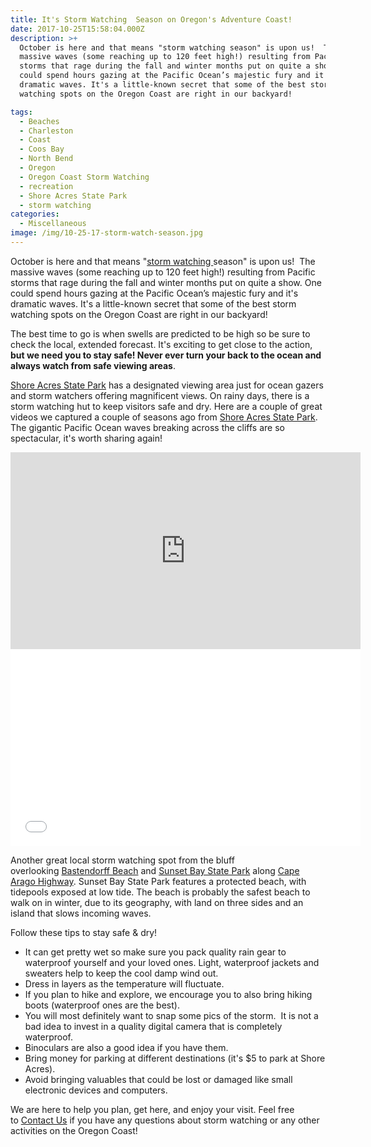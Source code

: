 ```yaml
---
title: It's Storm Watching  Season on Oregon's Adventure Coast!
date: 2017-10-25T15:58:04.000Z
description: >+
  October is here and that means "storm watching season" is upon us!  The
  massive waves (some reaching up to 120 feet high!) resulting from Pacific
  storms that rage during the fall and winter months put on quite a show. One
  could spend hours gazing at the Pacific Ocean’s majestic fury and it's
  dramatic waves. It's a little-known secret that some of the best storm
  watching spots on the Oregon Coast are right in our backyard!

tags:
  - Beaches
  - Charleston
  - Coast
  - Coos Bay
  - North Bend
  - Oregon
  - Oregon Coast Storm Watching
  - recreation
  - Shore Acres State Park
  - storm watching
categories:
  - Miscellaneous
image: /img/10-25-17-storm-watch-season.jpg
---
```

October is here and that means "<a href="http://www.oregonsadventurecoast.com/featured-adventures/stormwatching/">storm watching </a>season" is upon us!  The massive waves (some reaching up to 120 feet high!) resulting from Pacific storms that rage during the fall and winter months put on quite a show. One could spend hours gazing at the Pacific Ocean’s majestic fury and it's dramatic waves. It's a little-known secret that some of the best storm watching spots on the Oregon Coast are right in our backyard!

The best time to go is when swells are predicted to be high so be sure to check the local, extended forecast. It's exciting to get close to the action, <strong>but we need you to stay safe! Never ever turn your back to the ocean and always watch from safe viewing areas</strong>.


<a title="Shore Acres State Park" href="http://oregonsadventurecoast.com/listings/shore-acres-state-park/">Shore Acres State Park</a> has a designated viewing area just for ocean gazers and storm watchers offering magnificent views. On rainy days, there is a storm watching hut to keep visitors safe and dry. Here are a couple of great videos we captured a couple of seasons ago from <a href="http://www.shoreacres.net/" target="_blank" rel="noopener noreferrer">Shore Acres State Park</a>. The gigantic Pacific Ocean waves breaking across the cliffs are so spectacular, it's worth sharing again!

<iframe src="https://www.youtube.com/embed/PDqYcDjj4L0" width="560" height="315" frameborder="0" allowfullscreen="allowfullscreen"></iframe>

<iframe src="//www.youtube.com/embed/yTeho70rQFo?list=UUJ11uO50ZPgtQthnt2FU45g" width="560" height="315" frameborder="0" allowfullscreen="allowfullscreen"></iframe>

Another great local storm watching spot from the bluff overlooking <a title="Bastendorff Beach" href="http://oregonsadventurecoast.com/listings/bastendorff-beach/">Bastendorff Beach</a> and <a href="http://www.oregonstateparks.org/index.cfm?do=parkPage.dsp_parkPage&amp;parkId=70" target="_blank" rel="noopener noreferrer">Sunset Bay State Park</a> along <a href="http://traveloregon.com/trip-ideas/itineraries/2-cape-arago-beach-loop/" target="_blank" rel="noopener noreferrer">Cape Arago Highway</a>. Sunset Bay State Park features a protected beach, with tidepools exposed at low tide. The beach is probably the safest beach to walk on in winter, due to its geography, with land on three sides and an island that slows incoming waves.

Follow these tips to stay safe &amp; dry!
<ul>
 	<li>It can get pretty wet so make sure you pack quality rain gear to waterproof yourself and your loved ones. Light, waterproof jackets and sweaters help to keep the cool damp wind out.</li>
 	<li>Dress in layers as the temperature will fluctuate.</li>
 	<li>If you plan to hike and explore, we encourage you to also bring hiking boots (waterproof ones are the best).</li>
 	<li>You will most definitely want to snap some pics of the storm.  It is not a bad idea to invest in a quality digital camera that is completely waterproof.</li>
 	<li>Binoculars are also a good idea if you have them.</li>
 	<li>Bring money for parking at different destinations (it's $5 to park at Shore Acres).</li>
 	<li>Avoid bringing valuables that could be lost or damaged like small electronic devices and computers.</li>
</ul>
We are here to help you plan, get here, and enjoy your visit. Feel free to <a href="http://www.oregonsadventurecoast.com/contact/">Contact Us</a> if you have any questions about storm watching or any other activities on the Oregon Coast!
